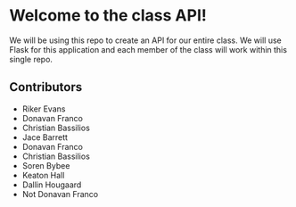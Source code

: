 # Welcome to the class API!

We will be using this repo to create an API for our entire class. We will use Flask for this application and each member of the class will work within this single repo.

## Contributors

* Riker Evans
* Donavan Franco
* Christian Bassilios
* Jace Barrett
* Donavan Franco
* Christian Bassilios
* Soren Bybee
* Keaton Hall
* Dallin Hougaard
* Not Donavan Franco